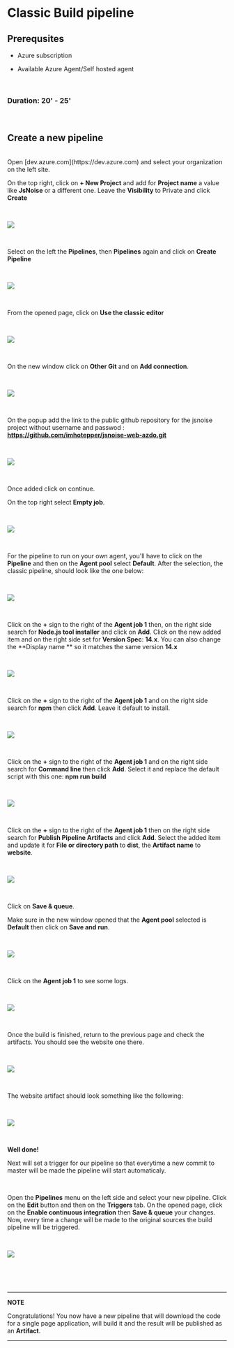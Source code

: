 # Classic Build pipeline


## Prerequsites

- Azure subscription

- Available Azure Agent/Self hosted agent
 

<br>

### Duration: 20' - 25'

<br>

## Create a new pipeline

<br>
Open [dev.azure.com](https://dev.azure.com) and select your organization on the left site. 

On the top right, click on **+ New Project** and add for **Project name** a value like **JsNoise** or a different one. Leave the  **Visibility** to Private and click **Create**

<br>

 ![](imgs/1.sp-create-new-project.png)

<br>

Select on the left the **Pipelines**, then **Pipelines** again and click on **Create Pipeline**

<br>

 ![](imgs/4.sp-select-pipeline.png)

<br>

From the opened page, click on **Use the classic editor**

<br>

 ![](imgs/5.sp-select-clasic-editor.png)

<br>

On the new window click on **Other Git** and on **Add connection**. 

<br>

 ![](imgs/1.cp-select-repo.png)

<br>

On the popup add the link to the public github repository for the jsnoise project without username and passwod : **https://github.com/imhotepper/jsnoise-web-azdo.git**

<br>

 ![](imgs/2.cp-add-public-repo.png)

<br>

Once added click on continue.


On the top right select **Empty job**.

<br>

 ![](imgs/7.sp-choose-template.png)

<br>

 For the pipeline to run on your own agent, you'll have to click on the **Pipeline** and then on the **Agent pool** select **Default**. After the selection, the classic pipeline, should look like the one below:

<br>

 ![](imgs/8.sp-start-classic-pipeline.png)

<br>

 Click on the **+** sign to the right of the **Agent job 1** then, on the right side search for **Node.js tool installer** and click on **Add**. Click on the new added item and on the right side set for **Version Spec**: **14.x**. You can also change the **Display name ** so it matches the same version **14.x**

<br>

![](imgs/3.cp-nodejs.png)

<br>

 Click on the **+** sign to the right of the **Agent job 1** and on the right side search for **npm** then click **Add**. Leave it default to install.

<br>

![](imgs/4.cp-npm.png)

<br>

 Click on the **+** sign to the right of the **Agent job 1** and on the right side search for **Command line** then click **Add**. Select it and replace the default script with this one: **npm run build**

<br>

![](imgs/5.cp-npm-build.png)

<br>

 Click on the **+** sign to the right of the **Agent job 1** then on the right side search for **Publish Pipeline Artifacts** and click **Add**. Select the added item and update it for **File or directory path** to **dist**, the **Artifact name** to **website**.

<br>

![](imgs/6.cp-publish-artifacts.png)

<br>

Click on **Save & queue**. 

Make sure in the new window opened that the **Agent pool** selected is **Default** then click on **Save and run**.

<br>

![](imgs/7.cp-save-and-run.png)

<br>

Click on the **Agent job 1** to see some logs.

<br>

![](imgs/8.cp-progress.png)

<br>

Once the build is finished, return to the previous page and check the artifacts. You should see the website one there.

<br>

![](imgs/9.cp-artifacts.png)

<br>

The website artifact should look something like the following:

<br>

![](imgs/10.cp-website-artifact.png)

<br>

**Well done!**

Next will set a trigger for our pipeline so that everytime a new commit to master will be made the pipeline will start automaticaly.

<br>

Open the **Pipelines** menu on the left side and select your new pipeline. Click on the **Edit** button and then on the **Triggers** tab. On the opened page, click on the **Enable continuous integration** then **Save & queue** your changes. Now, every time a change will be made to the original sources the build pipeline will be triggered.

<br>

![](imgs/11.cp-ci.png)

<br><br><br>


---
**NOTE**

Congratulations! You now have a new pipeline that will download the code for a single page application, will build it and the result will be published as an **Artifact**.

---



